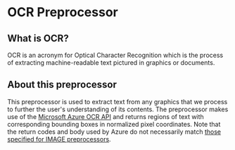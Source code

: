 # OCR Preprocessor
## What is OCR?
OCR is an acronym for Optical Character Recognition which is the process of extracting machine-readable text pictured in graphics or documents.
## About this preprocessor
This preprocessor is used to extract text from any graphics that we process to further the user's understanding of its contents. The preprocessor makes use
of the [Microsoft Azure OCR API](https://westus.dev.cognitive.microsoft.com/docs/services/computer-vision-v3-2/operations/56f91f2e778daf14a499f20d) and returns
regions of text with corresponding bounding boxes in normalized pixel coordinates.
Note that the return codes and body used by Azure do not necessarily match [those specified for IMAGE preprocessors](https://github.com/Shared-Reality-Lab/IMAGE-server/wiki/2.-Handlers,-Preprocessors-and-Services#preprocessors=).
